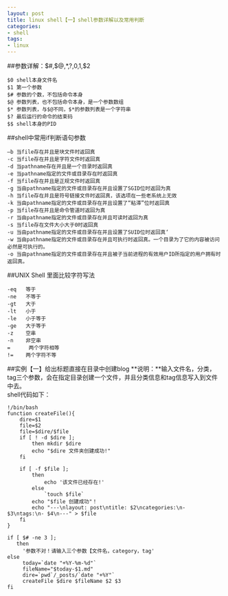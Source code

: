 ```yaml
---
layout: post
title: linux shell【一】shell参数详解以及常用判断
categories:
- shell
tags:
- linux
---
```

##参数详解：$#,$@,$*,$?,$0,$1,$2
	
	$0 shell本身文件名
	$1 第一个参数
	$# 参数的个数，不包括命令本身
	$@ 参数列表，也不包括命令本身，是一个参数数组
	$* 参数列表，与$@不同，$*的参数列表是一个字符串
	$? 最后运行的命令的结束码
	$$ shell本身的PID
	
##shell中常用if判断语句参数

	–b 当file存在并且是块文件时返回真
	-c 当file存在并且是字符文件时返回真
	-d 当pathname存在并且是一个目录时返回真
	-e 当pathname指定的文件或目录存在时返回真
	-f 当file存在并且是正规文件时返回真
	-g 当由pathname指定的文件或目录存在并且设置了SGID位时返回为真
	-h 当file存在并且是符号链接文件时返回真，该选项在一些老系统上无效
	-k 当由pathname指定的文件或目录存在并且设置了“粘滞”位时返回真
	-p 当file存在并且是命令管道时返回为真
	-r 当由pathname指定的文件或目录存在并且可读时返回为真
	-s 当file存在文件大小大于0时返回真
	-u 当由pathname指定的文件或目录存在并且设置了SUID位时返回真‘
	-w 当由pathname指定的文件或目录存在并且可执行时返回真。一个目录为了它的内容被访问必然是可执行的。
	-o 当由pathname指定的文件或目录存在并且被子当前进程的有效用户ID所指定的用户拥有时返回真。	
	
##UNIX Shell 里面比较字符写法
	
	-eq   等于
	-ne   不等于
	-gt   大于
	-lt   小于
	-le   小于等于
	-ge   大于等于
	-z    空串
	-n    非空串
	=      两个字符相等
	!=    两个字符不等
	
##实例【一】给出标题直接在目录中创建blog
**说明：**输入文件名，分类，tag三个参数，会在指定目录创建一个文件，并且分类信息和tag信息写入到文件中去。
<br>
shell代码如下：

	!/bin/bash
	function createFile(){
	    dire=$1
	    file=$2
	    file=$dire/$file
	    if [ ! -d $dire ];
	        then mkdir $dire
	        echo "$dire 文件夹创建成功!"
	    fi
	
	    if [ -f $file ];
	        then
	            echo '该文件已经存在!'
	        else
	            `touch $file`
	        echo "$file 创建成功"！
	        echo "---\nlayout: post\ntitle: $2\ncategories:\n- $3\ntags:\n- $4\n---" > $file
	    fi
	}
	
	if [ $# -ne 3 ];
	   then
	     '参数不对！请输入三个参数【文件名，category，tag'
   	else
     	 today=`date "+%Y-%m-%d"`
     	 fileName="$today-$1.md"
     	 dire=`pwd`/_posts/`date "+%Y"`
     	 createFile $dire $fileName $2 $3
	fi
		
	
